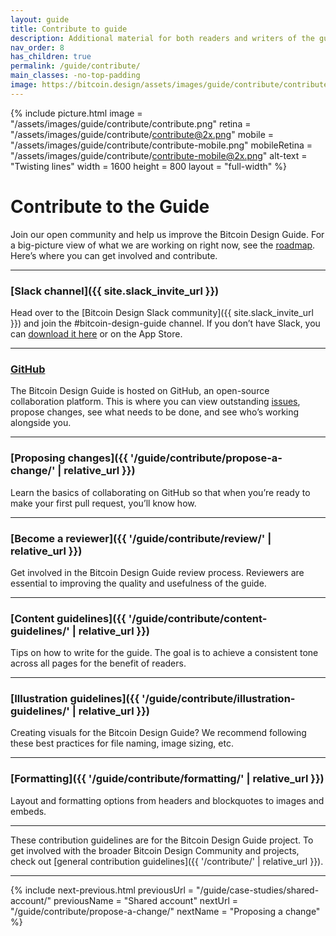 ```yaml
---
layout: guide
title: Contribute to guide
description: Additional material for both readers and writers of the guide.
nav_order: 8
has_children: true
permalink: /guide/contribute/
main_classes: -no-top-padding
image: https://bitcoin.design/assets/images/guide/contribute/contribute-preview.jpg
---
```


{% include picture.html
   image = "/assets/images/guide/contribute/contribute.png"
   retina = "/assets/images/guide/contribute/contribute@2x.png"
   mobile = "/assets/images/guide/contribute/contribute-mobile.png"
   mobileRetina = "/assets/images/guide/contribute/contribute-mobile@2x.png"
   alt-text = "Twisting lines"
   width = 1600
   height = 800
   layout = "full-width"
%}

# Contribute to the Guide

Join our open community and help us improve the Bitcoin Design Guide. For a big-picture view of what we are working on right now, see the [roadmap](https://github.com/orgs/BitcoinDesign/projects/2). Here’s where you can get involved and contribute.

---

### [Slack channel]({{ site.slack_invite_url }})

Head over to the [Bitcoin Design Slack community]({{ site.slack_invite_url }}) and join the #bitcoin-design-guide channel. If you don’t have Slack, you can [download it here](https://slack.com/intl/en-rs/downloads) or on the App Store.


---

### [GitHub](https://github.com/BitcoinDesign/Guide)

The Bitcoin Design Guide is hosted on GitHub, an open-source collaboration platform. This is where you can view outstanding [issues](https://github.com/BitcoinDesign/Guide/issues), propose changes, see what needs to be done, and see who’s working alongside you.

---

### [Proposing changes]({{ '/guide/contribute/propose-a-change/' | relative_url }})

Learn the basics of collaborating on GitHub so that when you’re ready to make your first pull request, you’ll know how.

---

### [Become a reviewer]({{ '/guide/contribute/review/' | relative_url }})

Get involved in the Bitcoin Design Guide review process. Reviewers are essential to improving the quality and usefulness of the guide.

---

### [Content guidelines]({{ '/guide/contribute/content-guidelines/' | relative_url }})

Tips on how to write for the guide. The goal is to achieve a consistent tone across all pages for the benefit of readers.

---

### [Illustration guidelines]({{ '/guide/contribute/illustration-guidelines/' | relative_url }})

Creating visuals for the Bitcoin Design Guide? We recommend following these best practices for file naming, image sizing, etc.

---

### [Formatting]({{ '/guide/contribute/formatting/' | relative_url }})

Layout and formatting options from headers and blockquotes to images and embeds.

---

These contribution guidelines are for the Bitcoin Design Guide project. To get involved with the broader Bitcoin Design Community and projects, check out [general contribution guidelines]({{ '/contribute/' | relative_url }}).

---

{% include next-previous.html
   previousUrl = "/guide/case-studies/shared-account/"
   previousName = "Shared account"
   nextUrl = "/guide/contribute/propose-a-change/"
   nextName = "Proposing a change"
%}
